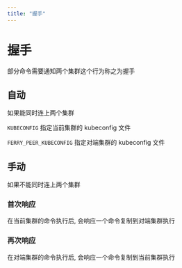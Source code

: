 ```yaml
---
title: "握手"
---
```


# 握手

部分命令需要通知两个集群这个行为称之为握手

## 自动

如果能同时连上两个集群

`KUBECONFIG` 指定当前集群的 kubeconfig 文件

`FERRY_PEER_KUBECONFIG` 指定对端集群的 kubeconfig 文件

## 手动

如果不能同时连上两个集群

### 首次响应

在当前集群的命令执行后, 会响应一个命令复制到对端集群执行

### 再次响应

在对端集群的命令执行后, 会响应一个命令复制到当前集群执行
